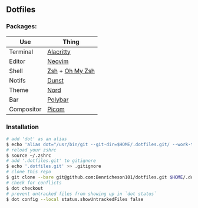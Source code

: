 ## Dotfiles

### Packages:
| Use        | Thing                                                      |
|------------|------------------------------------------------------------|
| Terminal   | [Alacritty](https://github.com/alacritty/alacritty)        |
| Editor     | [Neovim](https://neovim.io)                                |
| Shell      | [Zsh](https://www.zsh.org) + [Oh My Zsh](https://ohmyz.sh) |
| Notifs     | [Dunst](https://dunst-project.org)                         |
| Theme      | [Nord](https://nordtheme.com)                              |
| Bar        | [Polybar](https://polybar.github.io)                       |
| Compositor | [Picom](https://github.com/yshui/picom)                    |

### Installation
```bash
# add 'dot' as an alias
$ echo 'alias dot="/usr/bin/git --git-dir=$HOME/.dotfiles.git/ --work-tree=$HOME"' >> $HOME/.zshrc
# reload your zshrc
$ source ~/.zshrc
# add '.dotfiles.git' to gitignore
$ echo '.dotfiles.git' >> .gitignore
# clone this repo
$ git clone --bare git@github.com:Benricheson101/dotfiles.git $HOME/.dotfiles.git
# check for conflicts
$ dot checkout
# prevent untracked files from showing up in `dot status`
$ dot config --local status.showUntrackedFiles false
```
